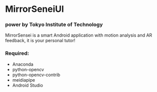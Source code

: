 # MirrorSeneiUI  
### power by Tokyo Institute of Technology
MirrorSensei is a smart Android application with motion analysis and AR feedback, it is your personal tutor!   
  

### Required: 

* Anaconda  
* python-opencv 
* python-opencv-contrib 
* meidiapipe 
* Android Studio
